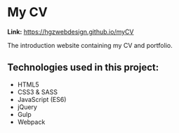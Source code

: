 # My CV

**Link:** https://hgzwebdesign.github.io/myCV

The introduction website containing my CV and portfolio.

## Technologies used in this project:
- HTML5
- CSS3 & SASS
- JavaScript (ES6)
- jQuery
- Gulp
- Webpack
